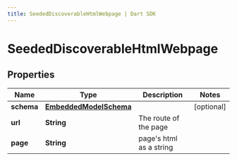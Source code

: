 ```yaml
---
title: SeededDiscoverableHtmlWebpage | Dart SDK
---
```


# SeededDiscoverableHtmlWebpage

## Properties
Name | Type | Description | Notes
------------ | ------------- | ------------- | -------------
**schema** | [**EmbeddedModelSchema**](EmbeddedModelSchema) |  | [optional] 
**url** | **String** | The route of the page  | 
**page** | **String** | page's html as a string | 


